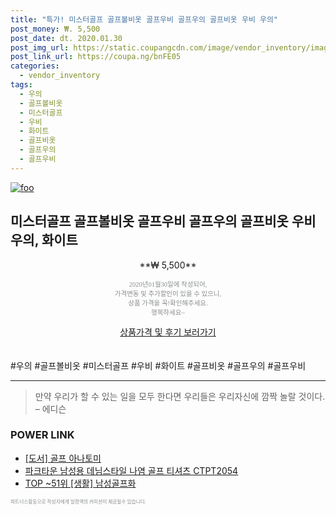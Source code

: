 ```yaml
--- 
title: "특가! 미스터골프 골프볼비옷 골프우비 골프우의 골프비옷 우비 우의" 
post_money: ₩. 5,500 
post_date: dt. 2020.01.30 
post_img_url: https://static.coupangcdn.com/image/vendor_inventory/images/2016/12/26/16/2/587e9537-e3c7-45f9-b38c-9f7a34baa0a6.jpg 
post_link_url: https://coupa.ng/bnFE05 
categories: 
  - vendor_inventory 
tags: 
  - 우의 
  - 골프볼비옷 
  - 미스터골프 
  - 우비 
  - 화이트 
  - 골프비옷 
  - 골프우의 
  - 골프우비 
--- 
```

[![foo](https://static.coupangcdn.com/image/vendor_inventory/images/2016/12/26/16/2/587e9537-e3c7-45f9-b38c-9f7a34baa0a6.jpg)](https://coupa.ng/bnFE05) 

## 미스터골프 골프볼비옷 골프우비 골프우의 골프비옷 우비 우의, 화이트 
<p style="text-align: center;">**₩ 5,500**</p> 
<p style="text-align: center;"><span style="color: #898c8f; font-family: Georgia,Times,serif; font-size: 0.75em;">2020년01월30일에 작성되어, <br>가격변동 및 추가할인이 있을 수 있으니,<br> 상품 가격을 꼭!확인해주세요.<br>행복하세요~</span> 
</p>	 
<div markdown="0" style="text-align: center;"><a href="https://coupa.ng/bnFE05" class="btn btn--success">상품가격 및 후기 보러가기</a></div> 
<br><br> 
  #우의 #골프볼비옷 #미스터골프 #우비 #화이트 #골프비옷 #골프우의 #골프우비 
<hr> 

> 만약 우리가 할 수 있는 일을 모두 한다면 우리들은 우리자신에 깜짝 놀랄 것이다. – 에디슨 


### POWER LINK

* <a href="https://blog.naver.com/santokki14/221778935384" target="_blank">[도서] 골프 아나토미</a>
* <a href="https://blog.naver.com/santokki14/221784687219" target="_blank">파크타운 남성용 데님스타일 나염 골프 티셔츠 CTPT2054</a>
* <a href="https://blog.naver.com/fasyy4321/221776539956" target="_blank"> TOP ~51위 [생활] 남성골프화</a>

<span style="color: #898c8f; font-family: Georgia,Times,serif; font-size: 0.55em;">파트너스활동으로 작성자에게 일정액의 커미션이 제공될수 있습니다.</span> 

